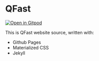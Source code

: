 # QFast

[![Open in Gitpod](https://gitpod.io/button/open-in-gitpod.svg)](https://gitpod.io#https://github.com/qfast-io/qfast-io.github.io)

This is QFast website source, written with:

- Github Pages
- Materialized CSS
- Jekyll
